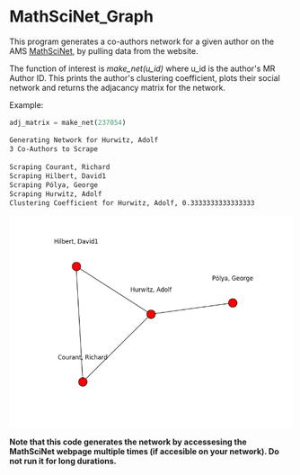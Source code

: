 # MathSciNet_Graph
This program generates a co-authors network for a given author on the AMS [MathSciNet](http://www.ams.org/mathscinet/index.html), by pulling data from the website.

The function of interest is *make_net(u_id)* where u_id is the author's MR Author ID. This prints the author's clustering coefficient, plots their social network and returns the adjacancy matrix for the network.

Example:
```python
adj_matrix = make_net(237054)
```

```
Generating Network for Hurwitz, Adolf
3 Co-Authors to Scrape

Scraping Courant, Richard
Scraping Hilbert, David1
Scraping Pólya, George
Scraping Hurwitz, Adolf
Clustering Coefficient for Hurwitz, Adolf, 0.3333333333333333
```

![Output](https://raw.githubusercontent.com/brian-regan/MathSciNet_Graph/master/example_fig.png)

**Note that this code generates the network by accessesing the MathSciNet webpage multiple times (if accesible on your network). Do not run it for long durations.**
